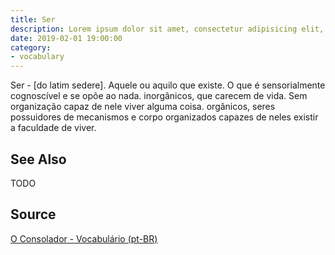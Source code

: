 ```yaml
---
title: Ser
description: Lorem ipsum dolor sit amet, consectetur adipisicing elit, sed do eiusmod tempor incididunt ut labore et dolore magna aliqua.  TODO
date: 2019-02-01 19:00:00
category:
- vocabulary
---
```


Ser - [do latim sedere]. Aquele ou aquilo que existe. O que é sensorialmente cognoscível e se opõe ao nada. inorgânicos, que carecem de vida. Sem organização capaz de nele viver alguma coisa. orgânicos, seres possuidores de mecanismos e corpo organizados capazes de neles existir a faculdade de viver. 

## See Also
TODO

## Source
[O Consolador - Vocabulário (pt-BR)](http://www.oconsolador.com.br/linkfixo/vocabulario/principal.html)
